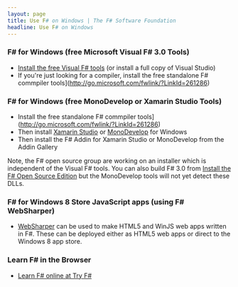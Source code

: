 ```yaml
---
layout: page
title: Use F# on Windows | The F# Software Foundation
headline: Use F# on Windows
---
```


### F# for Windows (free Microsoft Visual F# 3.0 Tools)

* [Install the free Visual F# tools](http://fsharp.net) (or install a full copy of Visual Studio)
* If you're just looking for a compiler, install the free standalone F# commpiler tools](http://go.microsoft.com/fwlink/?LinkId=261286) 

### F# for Windows (free MonoDevelop or Xamarin Studio Tools)

* Install the free standalone F# commpiler tools](http://go.microsoft.com/fwlink/?LinkId=261286) 
* Then install [Xamarin Studio](http://xamarin.com/studio) or [MonoDevelop](http://monodevelop.com) for Windows
* Then install the F# Addin for Xamarin Studio or MonoDevelop from the Addin Gallery

Note, the F# open source group are working on an installer which is independent of the Visual F# tools. You can also build F# 3.0 from [Install the F# Open Source Edition](http://fsharp.github.com/fsharp) but the MonoDevelop tools will not yet detect these DLLs.

### F# for Windows 8 Store JavaScript apps (using F# WebSharper)

* [WebSharper](http://www.websharper.com) can be used to make HTML5 and WinJS web apps written in F#. These can be deployed either as HTML5 web apps or direct to the Windows 8 app store.

### Learn F# in the Browser

* [Learn F# online at Try F#](http://tryfsharp.org)


